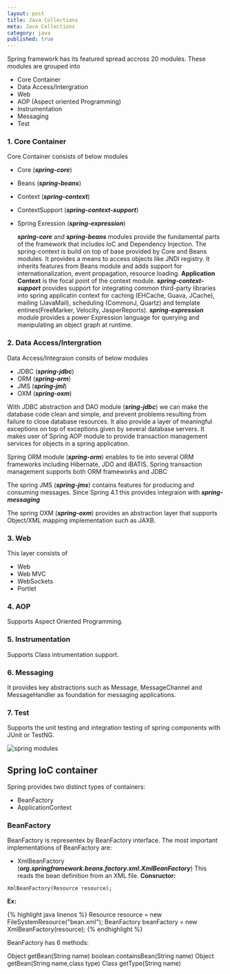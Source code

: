 ```yaml
---
layout: post
title: Java Collections
meta: Java Collections
category: java
published: true
---
```


Spring framework has its featured spread accross 20 modules.  These modules are grouped into 
* Core Container
* Data Access/Intergration
* Web
* AOP (Aspect oriented Programming)
* Instrumentation 
* Messaging
* Test

### **1. Core Container**
Core Container consists of below modules
* Core (___spring-core___)
* Beans (___spring-beans___)
* Context (___spring-context___)
* ContextSupport (___spring-context-support___)
* Spring Exression (___spring-expression___)

	___spring-core___ and ___spring-beans___ modules provide the fundamental parts of the framework that includes IoC and Dependency Injection.
    The spring-context is build on top of base provided by Core and Beans modules.  It provides a means to access objects like JNDI registry.  It inherits features from Beans module and adds support for internationalization, event propagation, resource loading.  **Application Context** is the focal point of the context module.
    ___spring-context-support___ provides support for integrating common third-party libraries into spring applicatin context for caching (EHCache, Guava, JCache), mailing (JavaMail), scheduling (CommonJ, Quartz) and template entines(FreeMarker, Velocity, JasperReports).
    ___spring-expression___ module provides a power Expression language for querying and manipulating an object graph at runtime.
    
### **2. Data Access/Intergration**

Data Access/Integraion consits of below modules
* JDBC (___spring-jdbc___)
* ORM (___spring-orm___)
* JMS (___spring-jml___)
* OXM (___spring-oxm___)

With JDBC abstraction and DAO module (___sring-jdbc___) we can make the database code clean and simple, and prevent problems resulting from failure to close database resources.  It also provide a layer of meaningful exceptions on top of exceptions given by several database servers.  It makes user of Spring AOP module to provide transaction management services for objects in a spring application.

Spring ORM module (___spring-orm___) enables to tie into several ORM frameworks including Hibernate, JDO and iBATIS.  Spring transaction management supports both ORM frameworks and JDBC

The spring JMS (___spring-jms___) contains features for producing and consuming messages.  Since Spring 4.1 this provides integraion with ___spring-messaging___

The spring OXM (___spring-oxm___) provides an abstraction layer that supports Object/XML mapping implementation such as JAXB.

### **3. Web**

This layer consists of 
* Web
* Web MVC
* WebSockets
* Portlet 

### **4. AOP**

Supports Aspect Oriented Programming.

### **5. Instrumentation**

Supports Class intrumentation support.

### **6. Messaging**
	
It provides key abstractions such as Message, MessageChannel and MessageHandler as foundation for messaging applications.
    
### **7. Test**

Supports the unit testing and integration testing of spring components with JUnit or TestNG. 

![spring modules]({{site.baseurl}}resources/images/spring-framework-modules.JPG)

## Spring IoC container

Spring provides two distinct types of containers:
* BeanFactory
* ApplicationContext

### BeanFactory 

BeanFactory is representex by BeanFactory interface.  The most important implementations of BeanFactory are:
* XmlBeanFactory (___org.springframework.beans.factory.xml.XmlBeanFactory___)
This reads the bean definition from an XML file.
__Consructor:__

```
XmlBeanFactory(Resource resource);	
```

__Ex:__

{% highlight java linenos %}
Resource resource = new FileSystemResource("bean.xml");
BeanFactory beanFactory = new XmlBeanFactory(resource);
{% endhighlight %}

BeanFactory has 6 methods:

Object getBean(String name)
boolean containsBean(String name)
Object getBean(String name,class type)
Class getType(String name)
